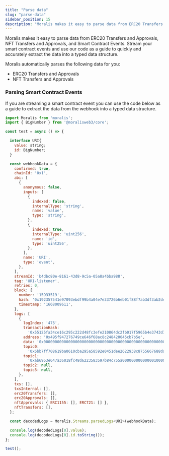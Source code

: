 ```yaml
---
title: "Parse data"
slug: "parse-data"
sidebar_position: 15
description: "Moralis makes it easy to parse data from ERC20 Transfers and Approvals, NFT Transfers and Approvals, and Smart Contract Events. Stream your smart contract events and use our code as a guide to quickly and accurately extract the data into a typed data structure." 
---
```


Moralis makes it easy to parse data from ERC20 Transfers and Approvals, NFT Transfers and Approvals, and Smart Contract Events. Stream your smart contract events and use our code as a guide to quickly and accurately extract the data into a typed data structure.

Moralis automatically parses the following data for you:

- ERC20 Transfers and Approvals
- NFT Transfers and Approvals

### Parsing Smart Contract Events

If you are streaming a smart contract event you can use the code below as a guide to extract the data from the webhook into a typed data structure.

```javascript index.ts
import Moralis from 'moralis';
import { BigNumber } from '@moralisweb3/core';

const test = async () => {

  interface URI{
    value: string;
    id: BigNumber;
  }

  const webhookData = {
    confirmed: true,
    chainId: '0x1',
    abi: [
      {
        anonymous: false,
        inputs: [
          {
            indexed: false,
            internalType: 'string',
            name: 'value',
            type: 'string',
          },
          {
            indexed: true,
            internalType: 'uint256',
            name: 'id',
            type: 'uint256',
          },
        ],
        name: 'URI',
        type: 'event',
      },
    ],
    streamId: 'b4dbc80e-8161-43d8-9c5a-05a8a4bba988',
    tag: 'URI-listener',
    retries: 0,
    block: {
      number: '15933519',
      hash: '0x192357541e97093ebdf99b4a04e7e33726b6eb01f88f7ab3df3ab2dc5242147c',
      timestamp: '1668009611',
    },
    logs: [
      {
        logIndex: '475',
        transactionHash:
          '0x55125fa34ce16c295c222d48fc3efe210864dc2fb017f5965b4e3743d72342d5',
        address: '0x495f947276749ce646f68ac8c248420045cb7b5e',
        data: '0x00000000000000000000000000000000000000000000000000000000000000200000000000000000000000000000000000000000000000000000000000000042697066733a2f2f6261666b726569687366326568636c78796d793467366836697163627361346c6961637a6f716b7373666b6e70787535796a356f67696a6f667175000000000000000000000000000000000000000000000000000000000000',
        topic0:
          '0x6bb7ff708619ba0610cba295a58592e0451dee2622938c8755667688daf3529b',
        topic1:
          '0xab6953e647a36018fc48d6223583597b84c755a0000000000000010000000001',
        topic2: null,
        topic3: null,
      },
    ],
    txs: [],
    txsInternal: [],
    erc20Transfers: [],
    erc20Approvals: [],
    nftApprovals: { ERC1155: [], ERC721: [] },
    nftTransfers: [],
  };

  const decodedLogs = Moralis.Streams.parsedLogs<URI>(webhookData);

  console.log(decodedLogs[0].value);
  console.log(decodedLogs[0].id.toString());
};

test();

```